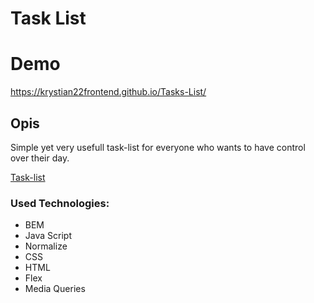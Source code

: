 # Task List

# Demo

https://krystian22frontend.github.io/Tasks-List/

## Opis

Simple yet very usefull task-list for everyone who wants to have control over their day.

[Task-list](https://github.com/Krystian22FrontEnd/Tasks-List/blob/main/images/Task-list%20Demo.png?raw=true)

### Used Technologies:
- BEM
- Java Script
- Normalize
- CSS
- HTML
- Flex
- Media Queries